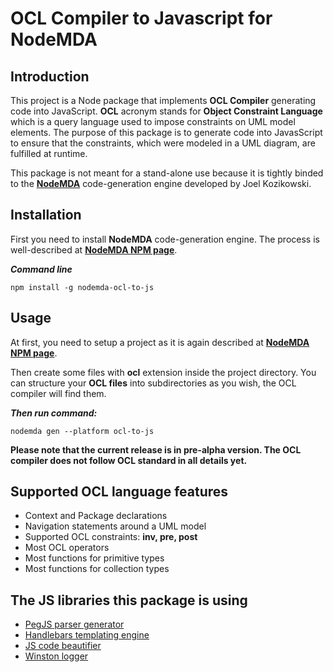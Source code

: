 # OCL Compiler to Javascript for NodeMDA
## Introduction
This project is a Node package that implements **OCL Compiler** generating code into JavaScript. **OCL** acronym 
stands for **Object Constraint Language** which is a query language used to impose constraints on UML model
elements. The purpose of this package is to generate code into JavasScript to ensure that the constraints, which were modeled in a UML diagram, are fulfilled at runtime.

This package is not meant for a stand-alone use because it is tightly binded to the 
[**NodeMDA**](https://www.npmjs.com/package/nodemda) code-generation engine developed by Joel Kozikowski.

## Installation
First you need to install **NodeMDA** code-generation engine. The process is well-described at 
[**NodeMDA NPM page**](https://www.npmjs.com/package/nodemda).

**_Command line_**
```
npm install -g nodemda-ocl-to-js
```

## Usage
At first, you need to setup a project as it is again described at [**NodeMDA NPM page**](https://www.npmjs.com/package/nodemda).

Then create some files with **ocl** extension inside the project directory. You can structure your **OCL files**
into subdirectories as you wish, the OCL compiler will find them.

**_Then run command:_**
```
nodemda gen --platform ocl-to-js
```
**Please note that the current release is in pre-alpha version. The OCL compiler does not follow OCL standard in all details yet.**

## Supported OCL language features
* Context and Package declarations
* Navigation statements around a UML model
* Supported OCL constraints: **inv, pre, post**
* Most OCL operators
* Most functions for primitive types
* Most functions for collection types

## The JS libraries this package is using
* [PegJS parser generator](http://pegjs.majda.cz)
* [Handlebars templating engine](https://www.npmjs.com/package/handlebars)
* [JS code beautifier](https://www.npmjs.com/package/js-beautify)
* [Winston logger](https://github.com/winstonjs/winston)